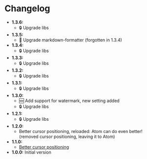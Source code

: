 # Changelog

* __1.3.6:__
  * :lock: Upgrade libs
* __1.3.5:__
  * :construction: Upgrade markdown-formatter (forgotten in 1.3.4)
* __1.3.4:__
  * :lock: Upgrade libs
* __1.3.3:__
  * :lock: Upgrade libs
* __1.3.2:__
  * :lock: Upgrade libs
* __1.3.1:__
  * :lock: Upgrade libs
* __1.3.0:__
  * :new: Add support for watermark, new setting added
  * :lock: Upgrade libs
* __1.2.1:__
  * :lock: Upgrade libs
* __1.2.0:__
  * Better cursor positioning, reloaded: Atom can do even better! (removed cursor positioning, leaving it to Atom)
* __1.1.0:__
  * [Better cursor positioning](https://github.com/quilicicf/markdown-spec-formatter/pull/2)
* __1.0.0:__ Initial version
